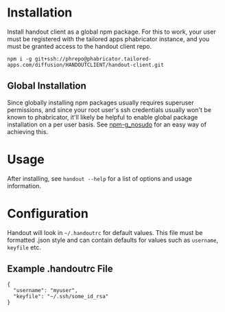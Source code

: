 # Installation
Install handout client as a global npm package. For this to work, your user must be registered with the tailored apps phabricator instance, and you must be granted access to the handout client repo. 

```
npm i -g git+ssh://phrepo@phabricator.tailored-apps.com/diffusion/HANDOUTCLIENT/handout-client.git
```

## Global Installation
Since globally installing npm packages usually requires superuser permissions, and since your root user's ssh credentials usually won't be known to phabricator, it'll likely be helpful to enable global package installation on a per user basis. See [npm-g_nosudo](https://github.com/glenpike/npm-g_nosudo) for an easy way of achieving this.

# Usage
After installing, see `handout --help` for a list of options and usage information.

# Configuration
Handout will look in `~/.handoutrc` for default values. This file must be formatted .json style and can contain defaults for values such as `username`, `keyfile` etc.

## Example .handoutrc File
```
{
  "username": "myuser",
  "keyfile": "~/.ssh/some_id_rsa"
}
```